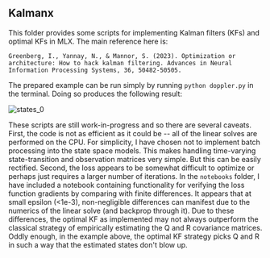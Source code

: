 ## Kalmanx

This folder provides some scripts for implementing Kalman filters (KFs) and optimal KFs in MLX. The main reference here is:

```
Greenberg, I., Yannay, N., & Mannor, S. (2023). Optimization or architecture: How to hack kalman filtering. Advances in Neural Information Processing Systems, 36, 50482-50505.
```

The prepared example can be run simply by running ```python doppler.py``` in the terminal. Doing so produces the following result:

![states_0](https://github.com/user-attachments/assets/8dbfaac3-064d-4780-bf2e-767f098be733)

These scripts are still work-in-progress and so there are several caveats. First, the code is not as efficient as it could be -- all of the linear solves are performed on the CPU.
For simplicity, I have chosen not to implement batch processing into the state space models. This makes handling time-varying state-transition and observation matrices very simple.
But this can be easily rectified. Second, the loss appears to be somewhat difficult to optimize or perhaps just requires a larger number of iterations. In the ```notebooks``` folder, 
I have included a notebook containing functionality for verifying the loss function gradients by comparing with finite differences.
It appears that at small epsilon (<1e-3), non-negligible differences can manifest due to the numerics of the linear solve (and backprop through it).
Due to these differences, the optimal KF as implemented may not always outperform the classical strategy of empirically estimating the Q and R covariance matrices.
Oddly enough, in the example above, the optimal KF strategy picks Q and R in such a way that the estimated states don't blow up.
